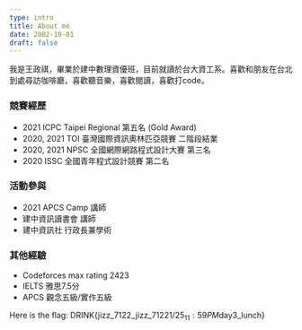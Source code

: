 ```yaml
---
type: intro
title: About me
date: 2002-10-01
draft: false
---
```


我是王政祺，畢業於建中數理資優班，目前就讀於台大資工系。喜歡和朋友在台北到處尋訪咖啡廳，喜歡聽音樂，喜歡閱讀，喜歡打code。

### 競賽經歷

* 2021 ICPC Taipei Regional 第五名 (Gold Award)
* 2020, 2021 TOI 臺灣國際資訊奧林匹亞競賽 二階段結業
* 2020, 2021 NPSC 全國網際網路程式設計大賽 第三名
* 2020 ISSC 全國青年程式設計競賽 第二名

### 活動參與

<!--- * 2022 IOICamp 講師 --->
* 2021 APCS Camp 講師
* 建中資訊讀書會 講師
* 建中資訊社 行政長兼學術

### 其他經驗

* Codeforces max rating 2423
* IELTS 雅思7.5分
* APCS 觀念五級/實作五級

Here is the flag: DRINK{jizz_7122_jizz_7122$1/25_11:59PM$day3_lunch}